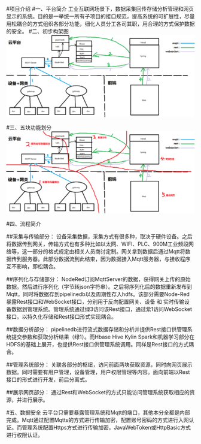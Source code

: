 #项目介绍
#一、平台简介
​    工业互联网场景下，数据采集回传存储分析管理和网页显示的系统。目的是一举统一所有子项目的接口规范，提高系统的可扩展性，尽量用松耦合的方式组织各部分功能，细化人员分工各司其职，用合理的方式保护数据的安全。
#二、初步构架图
![image](https://github.com/sunwu51/mesh/blob/master/img/1.png)

#三、五块功能划分
![image](https://github.com/sunwu51/mesh/blob/master/img/2.png)

#四、流程简介

##采集与传输部分：
设备采集数据，采集方式有很多种，取决于硬件设备。之后将数据传到网关，传输方式也有多种比如以太网、WIFI、PLC、900M工业频段网络等，这一部分的格式规定由相关人员商讨定制。网关拿到数据后通过Mqtt将数据传到服务器。此部分数据流到此结束，因为数据接入Mqtt服务器，与接收程序互不影响，即松耦合。

##序列化与存储部分：
NodeRed订阅MqttServer的数据，获得网关上传的原始数据。然后进行序列化（字节转json字符串）。之后将序列化后的数据重新发布到Mqtt，同时将数据存到pipelinedb以及周期性存入hdfs。该部分需要Node-Red暴露Rest接口和WebSocket接口，分别用于反向配置网关、设备 和 实时传输设备数据到管理系统。管理系统通过绿3访问该Rest接口，通过紫1访问WebSocket接口。以持久化存储和Rest接口形式实现耦合。

##数据分析部分：
pipelinedb进行流式数据存储和分析并提供Rest接口供管理系统提交参数和获取分析结果（绿1）。而Hbase Hive Kylin Spark和机器学习部分在HDFS的基础上展开，也提供Rest接口供管理系统调用。同样是Rest接口的方式耦合。

##管理系统部分：
关联各部分的枢纽，访问前面两块获取资源，同时向网页展示数据。同时需要有用户管理，设备管理，用户权限管理等内容。面向前端以Rest接口的形式进行开发，前后分离式。

##展示网页部分：
通过Rest和WebSocket的方式只能访问管理系统获取相应的资源，并进行展示。

#五、数据安全
云平台只需要暴露管理系统和Mqtt的端口，其他本分全都是内部完成。Mqtt通过配置Mqtts的方式进行传输加密，配置账号密码的方式进行入网认证。而管理系统配置Https方式进行传输加密，JavaWebToken或HttpBasic方式进行权限认证。

